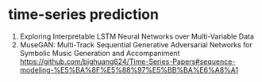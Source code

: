 # time-series prediction
1. Exploring Interpretable LSTM Neural Networks over Multi-Variable Data
2. MuseGAN: Multi-Track Sequential Generative Adversarial Networks for Symbolic Music Generation and Accompaniment
https://github.com/bighuang624/Time-Series-Papers#sequence-modeling-%E5%BA%8F%E5%88%97%E5%BB%BA%E6%A8%A1
